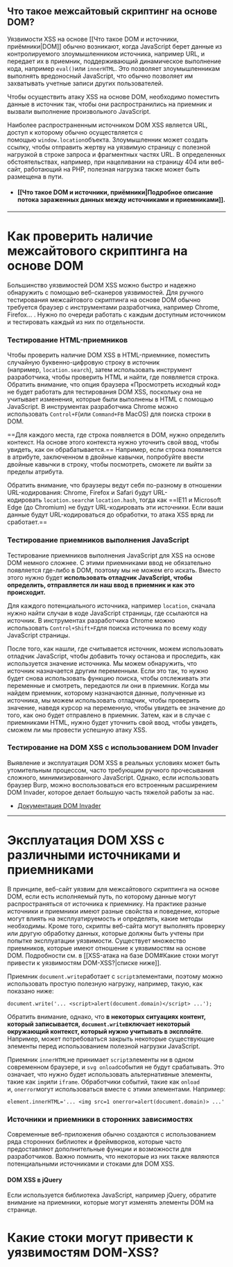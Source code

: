 
## Что такое межсайтовый скриптинг на основе DOM?

Уязвимости XSS на основе [[Что такое DOM и источники, приёмники|DOM]] обычно возникают, когда JavaScript берет данные из контролируемого злоумышленником источника, например URL, и передает их в приемник, поддерживающий динамическое выполнение кода, например `eval()`или `innerHTML`. Это позволяет злоумышленникам выполнять вредоносный JavaScript, что обычно позволяет им захватывать учетные записи других пользователей.

Чтобы осуществить атаку XSS на основе DOM, необходимо поместить данные в источник так, чтобы они распространились на приемник и вызвали выполнение произвольного JavaScript.

Наиболее распространенным источником DOM XSS является URL, доступ к которому обычно осуществляется с помощью `window.location`объекта. Злоумышленник может создать ссылку, чтобы отправить жертву на уязвимую страницу с полезной нагрузкой в ​​строке запроса и фрагментных частях URL. В определенных обстоятельствах, например, при нацеливании на страницу 404 или веб-сайт, работающий на PHP, полезная нагрузка также может быть размещена в пути.

- #### [[Что такое DOM и источники, приёмники|Подробное описание потока зараженных данных между источниками и приемниками]].

----
# Как проверить наличие межсайтового скриптинга на основе DOM

Большинство уязвимостей DOM XSS можно быстро и надежно обнаружить с помощью веб-сканеров уязвимостей. Для ручного тестирования межсайтового скриптинга на основе DOM обычно требуется браузер с инструментами разработчика, например Chrome, Firefox... . Нужно по очереди работать с каждым доступным источником и тестировать каждый из них по отдельности.

### Тестирование HTML-приемников

Чтобы проверить наличие DOM XSS в HTML-приемнике, поместить случайную буквенно-цифровую строку в источник (например, `location.search`), затем использовать инструмент разработчика, чтобы проверить HTML и найти, где появляется строка. Обратить внимание, что опция браузера «Просмотреть исходный код» не будет работать для тестирования DOM XSS, поскольку она не учитывает изменения, которые были выполнены в HTML с помощью JavaScript. В инструментах разработчика Chrome можно использовать `Control+F`(или `Command+F`в MacOS) для поиска строки в DOM.

==Для каждого места, где строка появляется в DOM, нужно определить контекст. На основе этого контекста нужно уточнить свой ввод, чтобы увидеть, как он обрабатывается.== Например, если строка появляется в атрибуте, заключенном в двойные кавычки, попробуйте ввести двойные кавычки в строку, чтобы посмотреть, сможете ли выйти за пределы атрибута.

Обратить внимание, что браузеры ведут себя по-разному в отношении URL-кодирования: Chrome, Firefox и Safari будут URL-кодировать `location.search`и `location.hash`, тогда как ==IE11 и Microsoft Edge (до Chromium) не будут URL-кодировать эти источники. Если ваши данные будут URL-кодироваться до обработки, то атака XSS вряд ли сработает.==

### Тестирование приемников выполнения JavaScript

Тестирование приемников выполнения JavaScript для XSS на основе DOM немного сложнее. С этими приемниками ввод не обязательно появляется где-либо в DOM, поэтому мы не можем его искать. Вместо этого нужно будет **использовать отладчик JavaScript, чтобы определить, отправляется ли наш ввод в приемник и как это происходит.**

Для каждого потенциального источника, например `location`, сначала нужно найти случаи в коде JavaScript страницы, где ссылаются на источник. В инструментах разработчика Chrome можно использовать `Control+Shift+F`для поиска источника по всему коду JavaScript страницы.

После того, как нашли, где считывается источник, можем использовать отладчик JavaScript, чтобы добавить точку останова и проследить, как используется значение источника. Мы можем обнаружить, что источник назначается другим переменным. Если это так, то нужно будет снова использовать функцию поиска, чтобы отслеживать эти переменные и смотреть, передаются ли они в приемник. Когда мы найдем приемник, которому назначаются данные, полученные из источника, мы можем использовать отладчик, чтобы проверить значение, наведя курсор на переменную, чтобы увидеть ее значение до того, как оно будет отправлено в приемник. Затем, как и в случае с приемниками HTML, нужно будет уточнить свой ввод, чтобы увидеть, сможем ли мы провести успешную атаку XSS.

### Тестирование на DOM XSS с использованием DOM Invader

Выявление и эксплуатация DOM XSS в реальных условиях может быть утомительным процессом, часто требующим ручного прочесывания сложного, минимизированного JavaScript. Однако, если использовать браузер Burp, можно воспользоваться его встроенным расширением DOM Invader, которое делает большую часть тяжелой работы за нас.

- [Документация DOM Invader](https://portswigger.net/burp/documentation/desktop/tools/dom-invader)

----
# Эксплуатация DOM XSS с различными источниками и приемниками

В принципе, веб-сайт уязвим для межсайтового скриптинга на основе DOM, если есть исполняемый путь, по которому данные могут распространяться от источника к приемнику. На практике разные источники и приемники имеют разные свойства и поведение, которые могут влиять на эксплуатируемость и определять, какие методы необходимы. Кроме того, скрипты веб-сайта могут выполнять проверку или другую обработку данных, которые должны быть учтены при попытке эксплуатации уязвимости. Существует множество приемников, которые имеют отношение к уязвимостям на основе DOM. Подробности см. в [[XSS-атака на базе DOM#Какие стоки могут привести к уязвимостям DOM-XSS?|списке ниже]].


Приемник `document.write`работает с `script`элементами, поэтому можно использовать простую полезную нагрузку, например, такую, как показано ниже:
```
document.write('... <script>alert(document.domain)</script> ...');
```

Обратить внимание, однако, что **в некоторых ситуациях контент, который записывается, `document.write`включает некоторый окружающий контекст, который нужно учитывать в эксплойте**. Например, может потребоваться закрыть некоторые существующие элементы перед использованием полезной нагрузки JavaScript.

Приемник `innerHTML`не принимает `script`элементы ни в одном современном браузере, и `svg onload`события не будут срабатывать. Это означает, что нужно будет использовать альтернативные элементы, такие как `img`или `iframe`. Обработчики событий, такие как `onload` и, `onerror`могут использоваться вместе с этими элементами. Например:
```
element.innerHTML='... <img src=1 onerror=alert(document.domain)> ...'
```

### Источники и приемники в сторонних зависимостях

Современные веб-приложения обычно создаются с использованием ряда сторонних библиотек и фреймворков, которые часто предоставляют дополнительные функции и возможности для разработчиков. Важно помнить, что некоторые из них также являются потенциальными источниками и стоками для DOM XSS.

#### DOM XSS в jQuery
Если используется библиотека JavaScript, например jQuery, обратите внимание на приемники, которые могут изменять элементы DOM на странице.


# Какие стоки могут привести к уязвимостям DOM-XSS?












